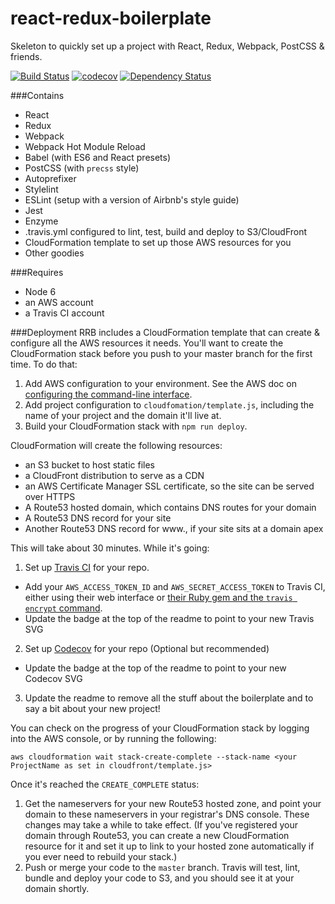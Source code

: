# react-redux-boilerplate

Skeleton to quickly set up a project with React, Redux, Webpack, PostCSS & friends.

[![Build Status](https://travis-ci.org/bjacobel/react-redux-boilerplate.svg?branch=master)](https://travis-ci.org/bjacobel/react-redux-boilerplate) [![codecov](https://codecov.io/gh/bjacobel/react-redux-boilerplate/branch/master/graph/badge.svg)](https://codecov.io/gh/bjacobel/react-redux-boilerplate) [![Dependency Status](https://david-dm.org/bjacobel/react-redux-boilerplate.svg)](https://david-dm.org/bjacobel/react-redux-boilerplate)

###Contains
  - React
  - Redux
  - Webpack
  - Webpack Hot Module Reload
  - Babel (with ES6 and React presets)
  - PostCSS (with `precss` style)
  - Autoprefixer
  - Stylelint
  - ESLint (setup with a version of Airbnb's style guide)
  - Jest
  - Enzyme
  - .travis.yml configured to lint, test, build and deploy to S3/CloudFront
  - CloudFormation template to set up those AWS resources for you
  - Other goodies

###Requires
  - Node 6
  - an AWS account
  - a Travis CI account

###Deployment
RRB includes a CloudFormation template that can create & configure all the AWS resources it needs. You'll want to create the CloudFormation stack before you push to your master branch for the first time. To do that:

1. Add AWS configuration to your environment. See the AWS doc on [configuring the command-line interface](http://docs.aws.amazon.com/cli/latest/userguide/cli-chap-getting-started.html).
2. Add project configuration to `cloudfomation/template.js`, including the name of your project and the domain it'll live at.
3. Build your CloudFormation stack with `npm run deploy`.

CloudFormation will create the following resources:

- an S3 bucket to host static files
- a CloudFront distribution to serve as a CDN
- an AWS Certificate Manager SSL certificate, so the site can be served over HTTPS
- A Route53 hosted domain, which contains DNS routes for your domain
- A Route53 DNS record for your site
- Another Route53 DNS record for www.<yoursite>, if your site sits at a domain apex

This will take about 30 minutes. While it's going:

1. Set up [Travis CI](https://travis-ci.org) for your repo.
  - Add your `AWS_ACCESS_TOKEN_ID` and `AWS_SECRET_ACCESS_TOKEN` to Travis CI, either using their web interface or [their Ruby gem and the `travis encrypt` command](https://docs.travis-ci.com/user/environment-variables/).
  - Update the badge at the top of the readme to point to your new Travis SVG
2. Set up [Codecov](https://codecov.io) for your repo (Optional but recommended)
  - Update the badge at the top of the readme to point to your new Codecov SVG
3. Update the readme to remove all the stuff about the boilerplate and to say a bit about your new project!

You can check on the progress of your CloudFormation stack by logging into the AWS console, or by running the following:

    aws cloudformation wait stack-create-complete --stack-name <your ProjectName as set in cloudfront/template.js>

Once it's reached the `CREATE_COMPLETE` status:

1. Get the nameservers for your new Route53 hosted zone, and point your domain to these nameservers in your registrar's DNS console. These changes may take a while to take effect. (If you've registered your domain through Route53, you can create a new CloudFormation resource for it and set it up to link to your hosted zone automatically if you ever need to rebuild your stack.)
2. Push or merge your code to the `master` branch. Travis will test, lint, bundle and deploy your code to S3, and you should see it at your domain shortly.
